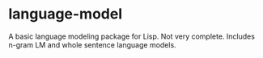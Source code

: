 language-model
==============

A basic language modeling package for Lisp.  Not very complete.  Includes n-gram LM and whole sentence language models.
